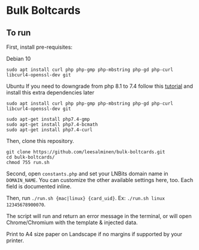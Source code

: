 # Bulk Boltcards

## To run

First, install pre-requisites:

Debian 10

```
sudo apt install curl php php-gmp php-mbstring php-gd php-curl libcurl4-openssl-dev git
```

Ubuntu
If you need to downgrade from php 8.1 to 7.4 follow this [tutorial](https://thecodebeast.com/downgrade-php-8-0-to-7-4-ubuntu-digital-ocean/) and install this extra dependencies later


```
sudo apt install curl php php-gmp php-mbstring php-gd php-curl libcurl4-openssl-dev git
```

```
sudo apt-get install php7.4-gmp 
sudo apt-get install php7.4-bcmath
sudo apt-get install php7.4-curl

```




Then, clone this repository.

```
git clone https://github.com/leesalminen/bulk-boltcards.git
cd bulk-boltcards/
chmod 755 run.sh
```

Second, open `constants.php` and set your LNBits domain name in `DOMAIN_NAME`. You can customize the other available settings here, too. Each field is documented inline.

Then, run `./run.sh {mac|linux} {card_uid}`. Ex: `./run.sh linux 12345678900070`.

The script will run and return an error message in the terminal, or will open Chrome/Chromium with the template & injected data.

Print to A4 size paper on Landscape if no margins if supported by your printer. 
